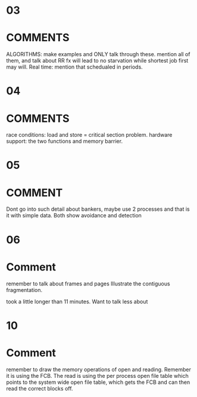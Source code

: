 # 03
# COMMENTS
ALGORITHMS: make examples and ONLY talk through these. mention all of them, and talk about RR fx will lead to no starvation while shortest job first may will. 
Real time: mention that schedualed in periods. 

# 04
# COMMENTS
race conditions: load and store = critical section problem. 
hardware support: the two functions and memory barrier.

# 05
# COMMENT
Dont go into such detail about bankers, maybe use 2 processes and that is it with simple data. Both show avoidance and detection

# 06
# Comment
remember to talk about frames and pages
Illustrate  the contiguous fragmentation.

took a little longer than 11 minutes. Want to talk less about 

# 10
# Comment
remember to draw the memory operations of open and reading. Remember it is using the FCB. The read is using the per process open file table which points to the system wide open file table, which gets the FCB and can then read the correct blocks off.